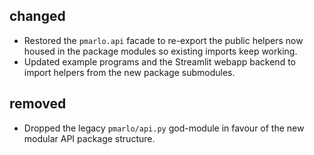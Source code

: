 ## changed
- Restored the `pmarlo.api` facade to re-export the public helpers now housed in the package modules so existing imports keep working.
- Updated example programs and the Streamlit webapp backend to import helpers from the new package submodules.

## removed
- Dropped the legacy `pmarlo/api.py` god-module in favour of the new modular API package structure.
